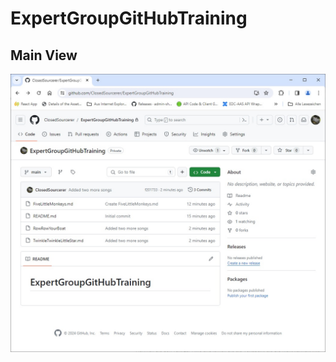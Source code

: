 # ExpertGroupGitHubTraining

## Main View

![Repo Main View](src/Repo_Main_View.jpg)

##

##

##

##

##